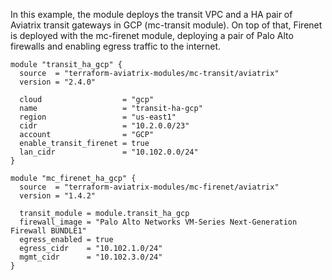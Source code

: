 In this example, the module deploys the transit VPC and a HA pair of Aviatrix transit gateways in GCP (mc-transit module).
On top of that, Firenet is deployed with the mc-firenet module, deploying a pair of Palo Alto firewalls and enabling egress traffic to the internet.

```hcl
module "transit_ha_gcp" {
  source  = "terraform-aviatrix-modules/mc-transit/aviatrix"
  version = "2.4.0"

  cloud                  = "gcp"
  name                   = "transit-ha-gcp"
  region                 = "us-east1"
  cidr                   = "10.2.0.0/23"
  account                = "GCP"
  enable_transit_firenet = true
  lan_cidr               = "10.102.0.0/24"
}

module "mc_firenet_ha_gcp" {
  source  = "terraform-aviatrix-modules/mc-firenet/aviatrix"
  version = "1.4.2"

  transit_module = module.transit_ha_gcp
  firewall_image = "Palo Alto Networks VM-Series Next-Generation Firewall BUNDLE1"
  egress_enabled = true
  egress_cidr    = "10.102.1.0/24"
  mgmt_cidr      = "10.102.3.0/24"
}
```